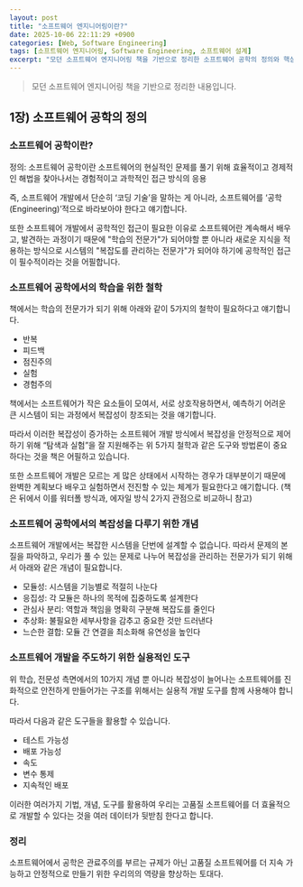 ```yaml
---
layout: post
title: "소프트웨어 엔지니어링이란?"
date: 2025-10-06 22:11:29 +0900
categories: [Web, Software Engineering]
tags: [소프트웨어 엔지니어링, Software Engineering, 소프트웨어 설계]
excerpt: "모던 소프트웨어 엔지니어링 책을 기반으로 정리한 소프트웨어 공학의 정의와 핵심 개념"
---
```


> 모던 소프트웨어 엔지니어링 책을 기반으로 정리한 내용입니다.

## 1장) 소프트웨어 공학의 정의
### 소프트웨어 공학이란?
정의: 소프트웨어 공학이란 소프트웨어의 현실적인 문제를 풀기 위해 효율적이고 경제적인 해법을 찾아나서는 경험적이고 과학적인 접근 방식의 응용  
  
즉, 소프트웨어 개발에서 단순히 ‘코딩 기술’을 말하는 게 아니라,
소프트웨어를 ‘공학(Engineering)’적으로 바라보아야 한다고 얘기합니다.  
  
또한 소프트웨어 개발에서 공학적인 접근이 필요한 이유로 소프트웨어란 계속해서 배우고, 발견하는 과정이기 때문에 "학습의 전문가"가 되어야할 뿐 아니라
새로운 지식을 적용하는 방식으로 시스템의 "복잡도를 관리하는 전문가"가 되어야 하기에 공학적인 접근이 필수적이라는 것을 어필합니다.

### 소프트웨어 공학에서의 학습을 위한 철학
책에서는 학습의 전문가가 되기 위해 아래와 같이 5가지의 철학이 필요하다고 얘기합니다.
- 반복
- 피드백
- 점진주의
- 실험
- 경험주의
  
책에서는 소프트웨어가 작은 요소들이 모여서, 서로 상호작용하면서, 예측하기 어려운 큰 시스템이 되는 과정에서 복잡성이 창조되는 것을 얘기합니다.  
  
따라서 이러한 복잡성이 증가하는 소프트웨어 개발 방식에서 복잡성을 안정적으로 제어하기 위해 “탐색과 실험”을 잘 지원해주는 위 5가지 철학과 같은 도구와 방법론이 중요하다는 것을 책은 어필하고 있습니다.
  
또한 소프트웨어 개발은 모르는 게 많은 상태에서 시작하는 경우가 대부분이기 때문에 완벽한 계획보다 배우고 실험하면서 전진할 수 있는 체계가 필요한다고 얘기합니다. (책은 뒤에서 이를 워터폴 방식과, 에자일 방식 2가지 관점으로 비교하니 참고)

### 소프트웨어 공학에서의 복잡성을 다루기 위한 개념
소프트웨어 개발에서는 복잡한 시스템을 단번에 설계할 수 없습니다. 따라서 문제의 본질을 파악하고, 우리가 풀 수 있는 문제로 나누어 복잡성을 관리하는 전문가가 되기 위해서 아래와 같은 개념이 필요합니다.

- 모듈성: 시스템을 기능별로 적절히 나눈다
- 응집성: 각 모듈은 하나의 목적에 집중하도록 설계한다
- 관심사 분리: 역할과 책임을 명확히 구분해 복잡도를 줄인다
- 추상화: 불필요한 세부사항을 감추고 중요한 것만 드러낸다
- 느슨한 결합: 모듈 간 연결을 최소화해 유연성을 높인다


### 소프트웨어 개발을 주도하기 위한 실용적인 도구
위 학습, 전문성 측면에서의 10가지 개념 뿐 아니라 복잡성이 늘어나는 소프트웨어를 진화적으로 안전하게 만들어가는 구조를 위해서는 실용적 개발 도구를 함께 사용해야 합니다. 
  
따라서 다음과 같은 도구들을 활용할 수 있습니다.
- 테스트 가능성
- 배포 가능성
- 속도
- 변수 통제
- 지속적인 배포

이러한 여러가지 기법, 개념, 도구를 활용하여 우리는 고품질 소프트웨어를 더 효율적으로 개발할 수 있다는 것을 여러 데이터가 뒷받침 한다고 합니다.


### 정리
소프트웨어에서 공학은 관료주의를 부르는 규제가 아닌 고품질 소프트웨어를 더 지속 가능하고 안정적으로 만들기 위한 우리의의 역량을 향상하는 토대다.